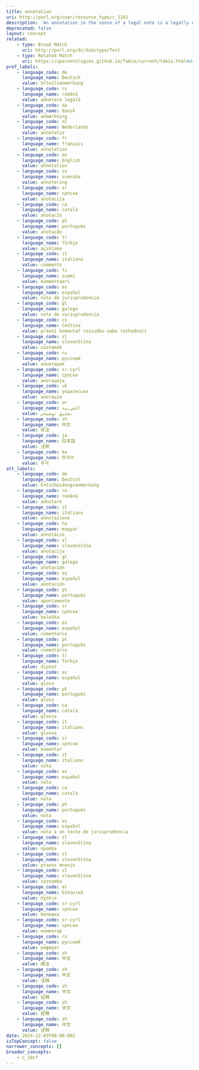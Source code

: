 ```yaml
---
title: annotation
uri: http://purl.org/coar/resource_type/c_1162
description: 'An annotation in the sense of a legal note is a legally explanatory comment on a decision handed down by a court or arbitral tribunal. [Source: DRIVER info:eu-repo definition]'
deprecated: false
layout: concept
related:
    - type: Broad Match
      uri: http://purl.org/dc/dcmitype/Text
    - type: Related Match
      uri: https://sparontologies.github.io/fabio/current/fabio.html#d4e3790
pref_labels:
    - language_code: de
      language_name: Deutsch
      value: Urteilsanmerkung
    - language_code: ro
      language_name: română
      value: adnotare legală
    - language_code: da
      language_name: dansk
      value: anmærkning
    - language_code: nl
      language_name: Nederlands
      value: annotatie
    - language_code: fr
      language_name: français
      value: annotation
    - language_code: en
      language_name: English
      value: annotation
    - language_code: sv
      language_name: svenska
      value: annotering
    - language_code: sr
      language_name: српски
      value: anotacija
    - language_code: ca
      language_name: català
      value: anotació
    - language_code: pt
      language_name: português
      value: anotação
    - language_code: tr
      language_name: Türkçe
      value: açıklama
    - language_code: it
      language_name: italiano
      value: commento
    - language_code: fi
      language_name: suomi
      value: kommentaari
    - language_code: es
      language_name: español
      value: nota de jurisprudencia
    - language_code: gl
      language_name: galego
      value: nota de xurisprudencia
    - language_code: cs
      language_name: čeština
      value: právní komentář rozsudku nebo rozhodnutí
    - language_code: sl
      language_name: slovenščina
      value: zaznamek
    - language_code: ru
      language_name: русский
      value: аннотация
    - language_code: sr-cyrl
      language_name: српски
      value: анотација
    - language_code: uk
      language_name: українська
      value: анотація
    - language_code: ar
      language_name: العربية
      value: تعليق توضيحي
    - language_code: zh
      language_name: 中文
      value: 标注
    - language_code: ja
      language_name: 日本語
      value: 注釈
    - language_code: ko
      language_name: 한국어
      value: 주석
alt_labels:
    - language_code: de
      language_name: Deutsch
      value: Entscheidungsanmerkung
    - language_code: ro
      language_name: română
      value: adnotare
    - language_code: it
      language_name: italiano
      value: annotazione
    - language_code: hu
      language_name: magyar
      value: annotáció
    - language_code: sl
      language_name: slovenščina
      value: anotacija
    - language_code: gl
      language_name: galego
      value: anotación
    - language_code: es
      language_name: español
      value: anotación
    - language_code: pt
      language_name: português
      value: apontamento
    - language_code: sr
      language_name: српски
      value: beleška
    - language_code: es
      language_name: español
      value: comentario
    - language_code: pt
      language_name: português
      value: comentário
    - language_code: tr
      language_name: Türkçe
      value: dipnot
    - language_code: es
      language_name: español
      value: glosa
    - language_code: pt
      language_name: português
      value: glosa
    - language_code: ca
      language_name: català
      value: glossa
    - language_code: it
      language_name: italiano
      value: glossa
    - language_code: sr
      language_name: српски
      value: komentar
    - language_code: it
      language_name: italiano
      value: nota
    - language_code: es
      language_name: español
      value: nota
    - language_code: ca
      language_name: català
      value: nota
    - language_code: pt
      language_name: português
      value: nota
    - language_code: es
      language_name: español
      value: nota a un texto de jurisprudencia
    - language_code: sl
      language_name: slovenščina
      value: opomba
    - language_code: sl
      language_name: slovenščina
      value: pravno mnenje
    - language_code: sl
      language_name: slovenščina
      value: zaznamba
    - language_code: el
      language_name: Ελληνικά
      value: σχόλιο
    - language_code: sr-cyrl
      language_name: српски
      value: белешка
    - language_code: sr-cyrl
      language_name: српски
      value: коментар
    - language_code: ru
      language_name: русский
      value: реферат
    - language_code: zh
      language_name: 中文
      value: 標注
    - language_code: zh
      language_name: 中文
      value: 注释
    - language_code: zh
      language_name: 中文
      value: 註釋
    - language_code: zh
      language_name: 中文
      value: 詮釋
    - language_code: zh
      language_name: 中文
      value: 诠释
date: 2024-12-03T00:00:00Z
isTopConcept: false
narrower_concepts: []
broader_concepts:
    - c_18cf
---
```


